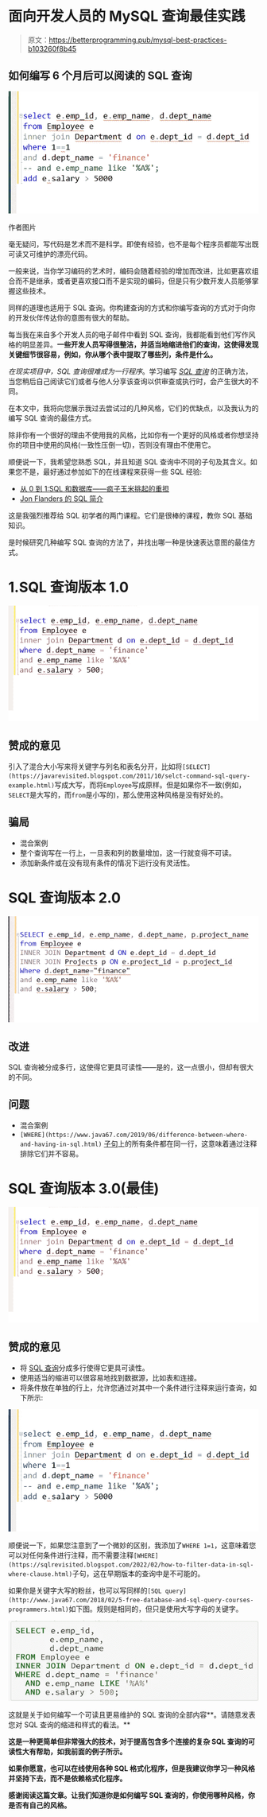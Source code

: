 # 面向开发人员的 MySQL 查询最佳实践

> 原文：<https://betterprogramming.pub/mysql-best-practices-b103260f8b45>

## 如何编写 6 个月后可以阅读的 SQL 查询

[![](img/a6602caa9fe3c668006b2b71a9978715.png)](https://javarevisited.blogspot.com/2018/05/top-5-mysql-courses-to-learn-online.html)

作者图片

毫无疑问，写代码是艺术而不是科学。即使有经验，也不是每个程序员都能写出既可读又可维护的漂亮代码。

一般来说，当你学习编码的艺术时，编码会随着经验的增加而改进，比如更喜欢组合而不是继承，或者更喜欢接口而不是实现的编码，但是只有少数开发人员能够掌握这些技术。

同样的道理也适用于 SQL 查询。你构建查询的方式和你编写查询的方式对于向你的开发伙伴传达你的意图有很大的帮助。

每当我在来自多个开发人员的电子邮件中看到 SQL 查询，我都能看到他们写作风格的明显差异。**一些开发人员写得很整洁，并适当地缩进他们的查询，这使得发现关键细节很容易，例如，你从哪个表中提取了哪些列，条件是什么。**

*在现实项目中，SQL 查询很难成为一行程序*。学习编写 [*SQL 查询*](https://javarevisited.blogspot.com/2021/05/sql-and-database-phone-interview-questions.html) 的正确方法，当您稍后自己阅读它们或者与他人分享该查询以供审查或执行时，会产生很大的不同。

在本文中，我将向您展示我过去尝试过的几种风格，它们的优缺点，以及我认为的编写 SQL 查询的最佳方式。

除非你有一个很好的理由不使用我的风格，比如你有一个更好的风格或者你想坚持你的项目中使用的风格(一致性压倒一切)，否则没有理由不使用它。

顺便说一下，我希望您熟悉 SQL，并且知道 SQL 查询中不同的子句及其含义。如果您不是，最好通过参加如下的在线课程来获得一些 SQL 经验:

*   [从 0 到 1:SQL 和数据库——疯子玉米挑起的重担](https://medium.com/javarevisited/top-5-sql-and-database-courses-to-learn-online-48424533ac61)
*   [Jon Flanders 的 SQL 简介](https://medium.com/javarevisited/5-best-courses-to-learn-microsoft-sql-server-in-depth-e9f11b73c14a)

这是我强烈推荐给 SQL 初学者的两门课程。它们是很棒的课程，教你 SQL 基础知识。

是时候研究几种编写 SQL 查询的方法了，并找出哪一种是快速表达意图的最佳方式。

# 1.SQL 查询版本 1.0

[![](img/5d86b954fc9f9c41e14598db57f5c9af.png)](https://javarevisited.blogspot.com/2021/05/top-5-oracle-database-and-plsql-online-courses.html)

## 赞成的意见

引入了混合大小写来将关键字与列名和表名分开，比如将`[SELECT](https://javarevisited.blogspot.com/2011/10/selct-command-sql-query-example.html)`写成大写，而将`Employee`写成原样。但是如果你不一致(例如，`SELECT`是大写的，而`from`是小写的)，那么使用这种风格是没有好处的。

## 骗局

*   混合案例
*   整个查询写在一行上，一旦表和列的数量增加，这一行就变得不可读。
*   添加新条件或在没有现有条件的情况下运行没有灵活性。

# SQL 查询版本 2.0

[![](img/4aceb6364c663e816cb569e34c7d9147.png)](https://www.java67.com/2013/04/10-frequently-asked-sql-query-interview-questions-answers-database.html)

## 改进

SQL 查询被分成多行，这使得它更具可读性——是的，这一点很小，但却有很大的不同。

## 问题

*   混合案例
*   `[WHERE](https://www.java67.com/2019/06/difference-between-where-and-having-in-sql.html)` [子句](https://www.java67.com/2019/06/difference-between-where-and-having-in-sql.html)上的所有条件都在同一行，这意味着通过注释排除它们并不容易。

# SQL 查询版本 3.0(最佳)

[![](img/8b108e44812da38b2205704a8862ca11.png)](https://javarevisited.blogspot.com/2015/06/5-websites-to-learn-sql-online-for-free.html)

## 赞成的意见

*   将 [SQL 查询](https://sqlrevisited.blogspot.com/2022/01/top-15-sql-query-interview-questions.html)分成多行使得它更具可读性。
*   使用适当的缩进可以很容易地找到数据源，比如表和连接。
*   将条件放在单独的行上，允许您通过对其中一个条件进行注释来运行查询，如下所示:

[![](img/ebaa9ea81b47a100b895fa4a74f3c2fd.png)](https://javarevisited.blogspot.com/2020/02/top-5-courses-to-learn-microsoft-sql-server-mssql.html)

顺便说一下，如果您注意到了一个微妙的区别，我添加了`WHERE 1=1`，这意味着您可以对任何条件进行注释，而不需要注释`[WHERE](https://sqlrevisited.blogspot.com/2022/02/how-to-filter-data-in-sql-where-clause.html)`子句，这在早期版本的查询中是不可能的。

如果你是关键字大写的粉丝，也可以写同样的`[SQL query](http://www.java67.com/2018/02/5-free-database-and-sql-query-courses-programmers.html)`如下图。规则是相同的，但只是使用大写字母的关键字。

[![](img/0aec5905bff3e34e71158d39d983099f.png)](https://javarevisited.blogspot.com/2020/11/top-5-free-oracle-sql-and-database-courses.html#axzz6uiUE2EEk)

这就是关于如何编写一个可读且更易维护的 SQL 查询的全部内容**。请随意发表您对 SQL 查询的缩进和样式的看法。**

**这是一种更简单但非常强大的技术，对于提高包含多个连接的复杂 SQL 查询的可读性大有帮助，如我前面的例子所示。**

**如果你愿意，也可以在线使用各种 SQL 格式化程序，但是我建议你学习一种风格并坚持下去，而不是依赖格式化程序。**

**感谢阅读这篇文章。让我们知道你是如何编写 SQL 查询的，你使用哪种风格，你是否有自己的风格。**